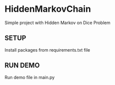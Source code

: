 # HiddenMarkovChain
Simple project with Hidden Markov on Dice Problem
## SETUP
Install packages from requirements.txt file
## RUN DEMO
Run demo file in main.py
